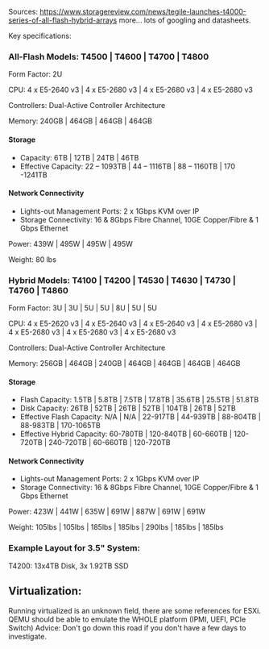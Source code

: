 Sources:
https://www.storagereview.com/news/tegile-launches-t4000-series-of-all-flash-hybrid-arrays
more... lots of googling and datasheets.


Key specifications:

 ### All-Flash Models: T4500 | T4600 | T4700 | T4800

Form Factor: 2U

CPU: 4 x E5-2640 v3 | 4 x E5-2680 v3 | 4 x E5-2680 v3 | 4 x E5-2680 v3

Controllers: Dual-Active Controller Architecture

Memory: 240GB | 464GB | 464GB | 464GB

 #### Storage

- Capacity: 6TB | 12TB | 24TB | 46TB
- Effective Capacity: 22 – 1093TB | 44 – 1116TB | 88 – 1160TB | 170 -1241TB

 #### Network Connectivity

- Lights-out Management Ports: 2 x 1Gbps KVM over IP
- Storage Connectivity: 16 & 8Gbps Fibre Channel, 10GE Copper/Fibre & 1 Gbps Ethernet


Power: 439W | 495W | 495W | 495W

Weight: 80 lbs

 ### Hybrid Models: T4100 | T4200 | T4530 | T4630 | T4730 | T4760 | T4860

Form Factor: 3U | 3U | 5U | 5U | 8U | 5U | 5U

CPU: 4 x E5-2620 v3 | 4 x E5-2640 v3 | 4 x E5-2640 v3 | 4 x E5-2680 v3 | 4 x E5-2680 v3 | 4 x E5-2680 v3 | 4 x E5-2680 v3

Controllers: Dual-Active Controller Architecture

Memory: 256GB | 464GB | 240GB | 464GB | 464GB | 464GB | 464GB

 #### Storage

- Flash Capacity: 1.5TB | 5.8TB | 7.5TB | 17.8TB | 35.6TB | 25.5TB | 51.8TB
- Disk Capacity:  26TB | 52TB | 26TB | 52TB | 104TB | 26TB | 52TB
- Effective Flash Capacity: N/A | N/A | 22-917TB | 44-939TB | 88-804TB | 88-983TB | 170-1065TB
- Effective Hybrid Capacity: 60-780TB | 120-840TB | 60-660TB | 120-720TB | 240-720TB | 60-660TB | 120-720TB


 #### Network Connectivity
- Lights-out Management Ports: 2 x 1Gbps KVM over IP
- Storage Connectivity: 16 & 8Gbps Fibre Channel, 10GE Copper/Fibre & 1 Gbps Ethernet


Power: 423W | 441W | 635W | 691W | 887W | 691W | 691W

Weight: 105lbs | 105lbs | 185lbs | 185lbs | 290lbs | 185lbs | 185lbs



### Example Layout for 3.5" System:

T4200: 13x4TB Disk, 3x 1.92TB SSD




## Virtualization:

Running virtualized is an unknown field, there are some references for ESXi.
QEMU should be able to emulate the WHOLE platform (IPMI, UEFI, PCIe Switch)
Advice: Don't go down this road if you don't have a few days to investigate.
